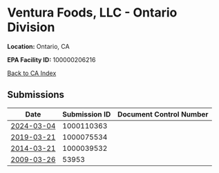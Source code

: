# Ventura Foods, LLC - Ontario Division

**Location:** Ontario, CA

**EPA Facility ID:** 100000206216

[Back to CA Index](../../index.md)

## Submissions

| Date | Submission ID | Document Control Number |
|------|--------------|-------------------------|
| [2024-03-04](submissions/1000110363.md) | 1000110363 |  |
| [2019-03-21](submissions/1000075534.md) | 1000075534 |  |
| [2014-03-21](submissions/1000039532.md) | 1000039532 |  |
| [2009-03-26](submissions/53953.md) | 53953 |  |
